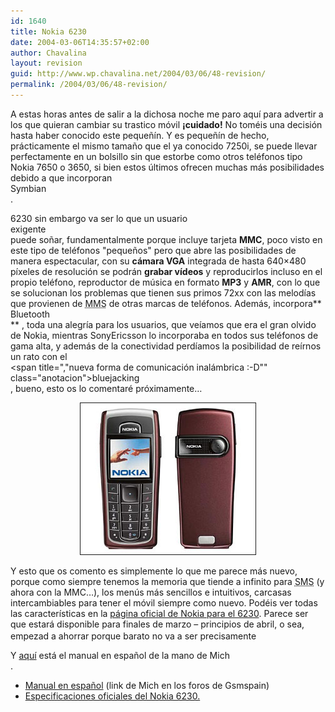```yaml
---
id: 1640
title: Nokia 6230
date: 2004-03-06T14:35:57+02:00
author: Chavalina
layout: revision
guid: http://www.wp.chavalina.net/2004/03/06/48-revision/
permalink: /2004/03/06/48-revision/
---
```

A estas horas antes de salir a la dichosa noche me paro aquí para advertir a los que quieran cambiar su trastico móvil **¡cuidado!** No toméis una decisión hasta haber conocido este pequeñín. Y es pequeñín de hecho, prácticamente el mismo tamaño que el ya conocido 7250i, se puede llevar perfectamente en un bolsillo sin que estorbe como otros teléfonos tipo Nokia 7650 o 3650, si bien estos últimos ofrecen muchas más posibilidades debido a que incorporan  
<span title="sistema operativo para móviles" class="anotacion">Symbian</span>  
. 

6230 sin embargo va ser lo que un usuario  
<span title="friky??" class="anotacion">exigente</span>  
puede soñar, fundamentalmente porque incluye tarjeta **MMC**, poco visto en este tipo de teléfonos "pequeños" pero que abre las posibilidades de manera espectacular, con su **cámara VGA** integrada de hasta 640×480 píxeles de resolución se podrán **grabar vídeos** y reproducirlos incluso en el propio teléfono, reproductor de música en formato **MP3** y **AMR**, con lo que se solucionan los problemas que tienen sus primos 72xx con las melodías que provienen de <acronym title="Multimedia Message Service">MMS</acronym> de otras marcas de teléfonos. Además, incorpora**  
<span title="tecnología inamlámbrica para transmisión de voz y datos" class="anotacion">Bluetooth</span>  
** , toda una alegría para los usuarios, que veíamos que era el gran olvido de Nokia, mientras SonyEricsson lo incorporaba en todos sus teléfonos de gama alta, y además de la conectividad perdíamos la posibilidad de reírnos un rato con el  
<span title=","nueva forma de comunicación inalámbrica :-D"" class="anotacion">bluejacking</span>  
, bueno, esto os lo comentaré próximamente… 

<p align="center">
  <img src="./imagenes/fotos/nokia6230.jpg" alt="Nokia 6230 red" border="1" alt="6230" />
</p>

Y esto que os comento es simplemente lo que me parece más nuevo, porque como siempre tenemos la memoria que tiende a infinito para <acronym title="Short Message Service">SMS</acronym> (y ahora con la MMC…), los menús más sencillos e intuitivos, carcasas intercambiables para tener el móvil siempre como nuevo. Podéis ver todas las características en la <a href="http://www.nokia.es/telefonos/modelos/nokia6230/index.jsp" target="_blank">página oficial de Nokia para el 6230</a>. Parece ser que estará disponible para finales de marzo – principios de abril, o sea, empezad a ahorrar porque barato no va a ser precisamente<img src="file:///C|/php/chavalina.ne/imagenes/emoticonos/asustado.gif" width="16" height="16" /> 

Y <a href="http://www.asinetwork.net/Nokia_6230_UG_es.pdf" target="_blank">aquí</a> está el manual en español de la mano de <span class="alguien">Mich</span>  
.

  * <a href="http://www.asinetwork.net/Nokia_6230_UG_es.pdf" target="_blank">Manual en español</a> (link de Mich en los foros de Gsmspain)
  * <a href="http://www.nokia.es/telefonos/modelos/nokia6230/index.jsp" target="_blank">Especificaciones oficiales del Nokia 6230. </a>